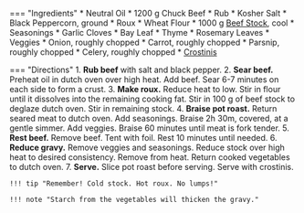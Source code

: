 === "Ingredients"
    * Neutral Oil
    * 1200 g Chuck Beef
    * Rub
        * Kosher Salt
        * Black Peppercorn, ground
    * Roux
        * Wheat Flour
        * 1000 g [Beef Stock](../../soups/stocks/meat-stock.md), cool
    * Seasonings
        * Garlic Cloves
        * Bay Leaf
        * Thyme
        * Rosemary Leaves
    * Veggies
        * Onion, roughly chopped
        * Carrot, roughly chopped
        * Parsnip, roughly chopped
        * Celery, roughly chopped
    * [Crostinis](../../breads/crostinis.md)

=== "Directions"
    1. **Rub beef** with salt and black pepper.
    2. **Sear beef.** Preheat oil in dutch oven over high heat. Add beef. Sear 6-7 minutes on each side to form a crust.
    3. **Make roux.** Reduce heat to low. Stir in flour until it dissolves into the remaining cooking fat. Stir in 100 g of beef stock to deglaze dutch oven. Stir in remaining stock.
    4. **Braise pot roast.** Return seared meat to dutch oven. Add seasonings. Braise 2h 30m, covered, at a gentle simmer. Add veggies. Braise 60 minutes until meat is fork tender.
    5. **Rest beef.** Remove beef. Tent with foil. Rest 10 minutes until needed.
    6. **Reduce gravy.** Remove veggies and seasonings. Reduce stock over high heat to desired consistency. Remove from heat. Return cooked vegetables to dutch oven.
    7. **Serve.** Slice pot roast before serving. Serve with crostinis.

    !!! tip "Remember! Cold stock. Hot roux. No lumps!"

    !!! note "Starch from the vegetables will thicken the gravy."
